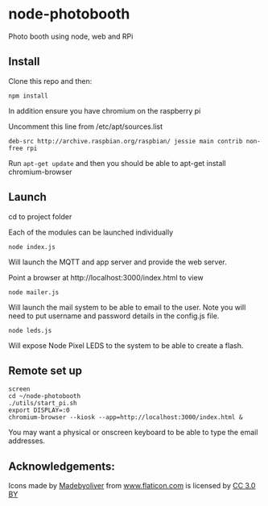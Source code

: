 # node-photobooth
Photo booth using node, web and RPi

## Install

Clone this repo and then:

```
npm install
```

In addition ensure you have chromium on the raspberry pi

Uncomment this line from /etc/apt/sources.list

```
deb-src http://archive.raspbian.org/raspbian/ jessie main contrib non-free rpi
```

Run `apt-get update` and then you should be able to apt-get install
chromium-browser

## Launch

cd to project folder

Each of the modules can be launched individually

```
node index.js
```

Will launch the MQTT and app server and provide the web server.

Point a browser at http://localhost:3000/index.html to view

```
node mailer.js
```

Will launch the mail system to be able to email to the user. Note you will need
to put username and password details in the config.js file.

```
node leds.js
```

Will expose Node Pixel LEDS to the system to be able to create a flash.

## Remote set up

```
screen
cd ~/node-photobooth
./utils/start_pi.sh
export DISPLAY=:0
chromium-browser --kiosk --app=http://localhost:3000/index.html &
```

You may want a physical or onscreen keyboard to be able to type the email
addresses.

## Acknowledgements:

Icons made by <a href="http://www.flaticon.com/authors/madebyoliver" title="Madebyoliver">Madebyoliver</a> from <a href="http://www.flaticon.com" title="Flaticon">www.flaticon.com</a> is licensed by <a href="http://creativecommons.org/licenses/by/3.0/" title="Creative Commons BY 3.0" target="_blank">CC 3.0 BY</a>
